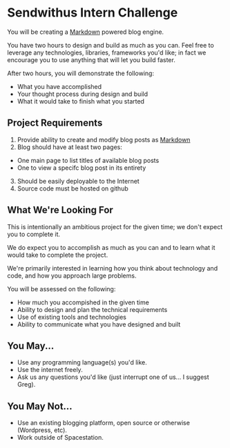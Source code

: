 Sendwithus Intern Challenge
===========================

You will be creating a [Markdown](http://daringfireball.net/projects/markdown/) powered blog engine.

You have two hours to design and build as much as you can. Feel free to leverage any technologies, libraries, frameworks you'd like; in fact we encourage you to use anything that will let you build faster.

After two hours, you will demonstrate the following:
* What you have accomplished
* Your thought process during design and build
* What it would take to finish what you started


Project Requirements
--------------------

1. Provide ability to create and modify blog posts as [Markdown](http://daringfireball.net/projects/markdown/syntax)
2. Blog should have at least two pages:
  * One main page to list titles of available blog posts
  * One to view a specifc blog post in its entirety
3. Should be easily deployable to the Internet
4. Source code must be hosted on github


What We're Looking For
----------------------

This is intentionally an ambitious project for the given time; we don't expect you to complete it. 

We do expect you to accomplish as much as you can and to learn what it would take to complete the project.

We're primarily interested in learning how you think about technology and code, and how you approach large problems.

You will be assessed on the following:
* How much you accompished in the given time
* Ability to design and plan the technical requirements
* Use of existing tools and technologies
* Ability to communicate what you have designed and built


You May...
----------
* Use any programming language(s) you'd like. 
* Use the internet freely.
* Ask us any questions you'd like (just interrupt one of us... I suggest Greg).


You May Not...
--------------
* Use an existing blogging platform, open source or otherwise (Wordpress, etc).
* Work outside of Spacestation.
